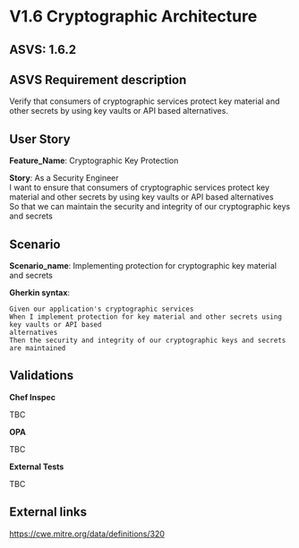 # V1.6 Cryptographic Architecture

## ASVS: 1.6.2

## ASVS Requirement description

Verify that consumers of cryptographic services protect key
material and other secrets by using key vaults or API based
alternatives.

## User Story

**Feature_Name**: Cryptographic Key Protection

**Story**:
As a Security Engineer\
I want to ensure that consumers of cryptographic services protect key material and other secrets 
by using key vaults or API based alternatives\
So that we can maintain the security and integrity of our cryptographic keys and secrets

## Scenario

**Scenario_name**: Implementing protection for cryptographic key material and secrets

**Gherkin syntax**:

```gherkin
Given our application's cryptographic services
When I implement protection for key material and other secrets using key vaults or API based
alternatives
Then the security and integrity of our cryptographic keys and secrets are maintained
```

## Validations

**Chef Inspec**

TBC

**OPA**

TBC

**External Tests**

TBC

## External links
<https://cwe.mitre.org/data/definitions/320>